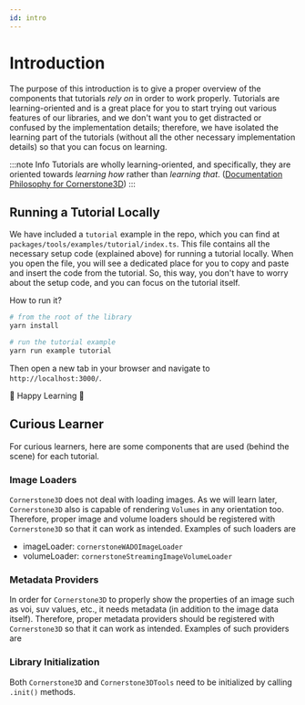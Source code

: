 ```yaml
---
id: intro
---
```


# Introduction

The purpose of this introduction is to give a proper overview of the components that tutorials _rely on_ in order to work properly.
Tutorials are learning-oriented and is a great place for you to start trying out various features of our libraries, and we don't want you to
get distracted or confused by the implementation details; therefore, we have isolated the learning part of the tutorials (without all the other necessary implementation details) so that you can focus on learning.

:::note Info
Tutorials are wholly learning-oriented, and specifically, they are oriented towards _learning how_ rather than _learning that_. ([Documentation Philosophy for Cornerstone3D](https://documentation.divio.com/))
:::

## Running a Tutorial Locally

We have included a `tutorial` example in the repo, which you can find at `packages/tools/examples/tutorial/index.ts`. This file contains all the necessary setup code (explained above) for running a tutorial locally. When you open the file, you will see a dedicated place for you to copy and paste and insert the code from the tutorial. So, this way, you don't have to worry about the setup code, and you can focus on the tutorial itself.

How to run it?

```bash
# from the root of the library
yarn install

# run the tutorial example
yarn run example tutorial
```

Then open a new tab in your browser and navigate to `http://localhost:3000/`.

🎉 Happy Learning 🎉

## Curious Learner

For curious learners, here are some components that are used (behind the scene) for each tutorial.

### Image Loaders

`Cornerstone3D` does not deal with loading images. As we will learn later, `Cornerstone3D` also is capable of rendering `Volumes` in any orientation too.
Therefore, proper image and volume loaders should be registered with `Cornerstone3D` so that it can work as intended. Examples of such loaders are

- imageLoader: `cornerstoneWADOImageLoader`
- volumeLoader: `cornerstoneStreamingImageVolumeLoader`

### Metadata Providers

In order for `Cornerstone3D` to properly show the properties of an image such
as voi, suv values, etc., it needs metadata (in addition to the image data itself).
Therefore, proper metadata providers should be registered with `Cornerstone3D` so that it can work as intended. Examples of such providers are

### Library Initialization

Both `Cornerstone3D` and `Cornerstone3DTools` need to be initialized by calling `.init()` methods.
